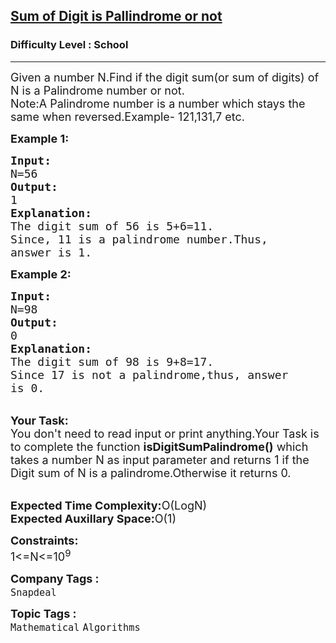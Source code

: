 <h2><a href="https://practice.geeksforgeeks.org/problems/sum-of-digit-is-pallindrome-or-not2751/1?page=1&difficulty[]=-2&category[]=Mathematical&sortBy=submissions">Sum of Digit is Pallindrome or not</a></h2><h3>Difficulty Level : School</h3><hr><div class="problems_problem_content__Xm_eO"><p><span style="font-size:18px">Given a number N.Find if the digit sum(or sum of digits) of N is a Palindrome number or not.<br>
Note:A Palindrome number is a number which stays the same when reversed.Example- 121,131,7 etc.</span></p>

<p><strong><span style="font-size:18px">Example 1:</span></strong></p>

<pre><span style="font-size:18px"><strong>Input:</strong>
N=56
<strong>Output:</strong>
1
<strong>Explanation:</strong>
The digit sum of 56 is 5+6=11.
Since, 11 is a palindrome number.Thus,
answer is 1.</span></pre>

<p><strong><span style="font-size:18px">Example 2:</span></strong></p>

<pre><span style="font-size:18px"><strong>Input:</strong>
N=98
<strong>Output:</strong>
0
<strong>Explanation:</strong>
The digit sum of 98 is 9+8=17.
Since 17 is not a palindrome,thus, answer
is 0.</span></pre>

<p><br>
<span style="font-size:18px"><strong>Your Task:</strong><br>
You don't need to read input or print anything.Your Task is to complete the function <strong>isDigitSumPalindrome()</strong> which takes a number N as input parameter and returns 1 if the Digit sum of N is a palindrome.Otherwise it returns 0.</span></p>

<p><br>
<span style="font-size:18px"><strong>Expected Time Complexity:</strong>O(LogN)<br>
<strong>Expected Auxillary Space:</strong>O(1)</span></p>

<p><span style="font-size:18px"><strong>Constraints:</strong><br>
1&lt;=N&lt;=10<sup>9</sup></span></p>
</div><p><span style=font-size:18px><strong>Company Tags : </strong><br><code>Snapdeal</code>&nbsp;<br><p><span style=font-size:18px><strong>Topic Tags : </strong><br><code>Mathematical</code>&nbsp;<code>Algorithms</code>&nbsp;